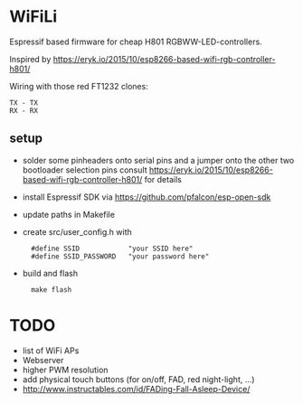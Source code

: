 WiFiLi
======

Espressif based firmware for cheap H801 RGBWW-LED-controllers.

Inspired by https://eryk.io/2015/10/esp8266-based-wifi-rgb-controller-h801/

Wiring with those red FT1232 clones:

    TX - TX
    RX - RX


setup
-----

- solder some pinheaders onto serial pins and a jumper onto the other two bootloader selection pins
  consult https://eryk.io/2015/10/esp8266-based-wifi-rgb-controller-h801/ for details

- install Espressif SDK via https://github.com/pfalcon/esp-open-sdk

- update paths in Makefile

- create src/user_config.h with

        #define SSID            "your SSID here"
        #define SSID_PASSWORD   "your password here"

- build and flash

        make flash




TODO
====

- list of WiFi APs
- Webserver
- higher PWM resolution
- add physical touch buttons (for on/off, FAD, red night-light, ...)
- http://www.instructables.com/id/FADing-Fall-Asleep-Device/
